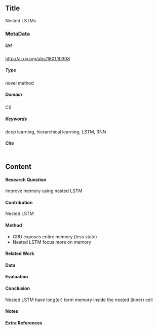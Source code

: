 ## Title
Nested LSTMs
### MetaData
##### Url
http://arxiv.org/abs/1801.10308
##### Type
novel method

##### Domain
CS

##### Keywords
deep learning, hierarchical learning, LSTM, RNN


##### Cite
```LaTex

```
## Content
#### Research Question
Improve memory using nested LSTM

#### Contribution
Nested LSTM

#### Method
* GRU exposes entire memory (less state)
* Nested LSTM focus more on memory

#### Related Work


#### Data


#### Evaluation


#### Conclusion
Nested LSTM have long(er) term memory inside the nested (inner) cell

#### Notes

#### Extra References
